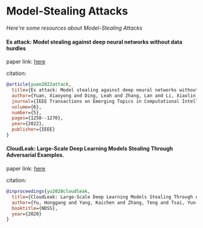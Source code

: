 # Model-Stealing Attacks
*Here're some resources about Model-Stealing Attacks*

#### Es attack: Model stealing against deep neural networks without data hurdles

paper link: [here](https://arxiv.org/pdf/2009.09560)

citation: 
```bibtex
@article{yuan2022attack,
  title={Es attack: Model stealing against deep neural networks without data hurdles},
  author={Yuan, Xiaoyong and Ding, Leah and Zhang, Lan and Li, Xiaolin and Wu, Dapeng Oliver},
  journal={IEEE Transactions on Emerging Topics in Computational Intelligence},
  volume={6},
  number={5},
  pages={1258--1270},
  year={2022},
  publisher={IEEE}
}
```
    

#### CloudLeak: Large-Scale Deep Learning Models Stealing Through Adversarial Examples.

paper link: [here](https://www.ndss-symposium.org/wp-content/uploads/2020/02/24178-paper.pdf)

citation: 
```bibtex
@inproceedings{yu2020cloudleak,
  title={CloudLeak: Large-Scale Deep Learning Models Stealing Through Adversarial Examples.},
  author={Yu, Honggang and Yang, Kaichen and Zhang, Teng and Tsai, Yun-Yun and Ho, Tsung-Yi and Jin, Yier},
  booktitle={NDSS},
  year={2020}
}
```
    